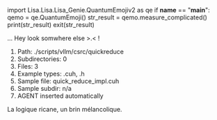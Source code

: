 
import Lisa.Lisa.Lisa_Genie.QuantumEmojiv2 as qe
if __name__ == "__main__":
  qemo = qe.QuantumEmoji()
  str_result = qemo.measure_complicated()
  print(str_result)
  exit(str_result)

... Hey look somwhere else >.< !

1. Path: ./scripts/vllm/csrc/quickreduce
2. Subdirectories: 0
3. Files: 3
4. Example types: .cuh, .h
5. Sample file: quick_reduce_impl.cuh
6. Sample subdir: n/a
7. AGENT inserted automatically

La logique ricane, un brin mélancolique.
